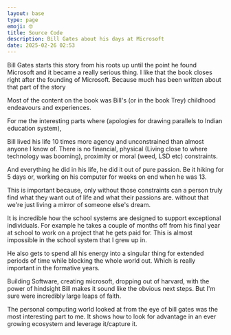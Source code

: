 ```yaml
---
layout: base
type: page
emoji: 🤓
title: Source Code
description: Bill Gates about his days at Microsoft
date: 2025-02-26 02:53
---
```


Bill Gates starts this story from his roots up until the point he found Microsoft and it became a really serious thing. I like that the book closes right after the founding of Microsoft. Because much has been written about that part of the story


Most of the content on the book was Bill's (or in the book Trey) childhood endeavours and experiences.


For me the interesting parts where (apologies for drawing parallels to Indian education system), 


Bill lived his life 10 times more agency and unconstrained than almost anyone I know of. There is no financial, physical (Living close to where technology was booming), proximity or moral (weed, LSD etc) constraints.


And everything he did in his life, he did it out of pure passion. Be it hiking for 5 days or, working on his computer for weeks on end when he was 13.

This is important because, only without those constraints can a person truly find what they want out of life and what their passions are. without that we're just living a mirror of someone else's dream.


It is incredible how the school systems are designed to support exceptional individuals. For example he takes a couple of months off from his final year at school to work on a project that he gets paid for. This is almost impossible in the school system that I grew up in.


He also gets to spend all his energy into a singular thing for extended periods of time while blocking the whole world out. Which is really important in the formative years.


Building Software, creating microsoft, dropping out of harvard, with the power of hindsight Bill makes it sound like the obvious next steps. But I'm sure were incredibly large leaps of faith.

The personal computing world looked at from the eye of bill gates was the most interesting part to me. It shows how to look for advantage in an ever growing ecosystem and leverage it/capture it.
